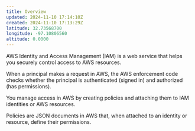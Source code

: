 ```yaml
---
title: Overview
updated: 2024-11-10 17:14:10Z
created: 2024-11-10 17:13:29Z
latitude: 32.73568700
longitude: -97.10806560
altitude: 0.0000
---
```


AWS Identity and Access Management (IAM) is a web service that helps you securely control access to AWS resources.

When a principal makes a request in AWS, the AWS enforcement code checks whether the principal is authenticated (signed in) and authorized (has permissions). 

You manage access in AWS by creating policies and attaching them to IAM identities or AWS resources. 

Policies are JSON documents in AWS that, when attached to an identity or resource, define their permissions.